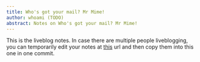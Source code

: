 ```yaml
---
title: Who's got your mail? Mr Mime!
author: whoami (TODO)
abstract: Notes on Who's got your mail? Mr Mime!
---
```


This is the liveblog notes.  In case there are multiple
people liveblogging, you can temporarily edit your notes
at [this](who's-got-your-mail?/template.md) url and then copy them into this one in one
commit.
